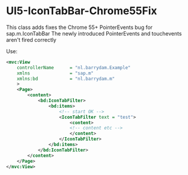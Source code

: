 # UI5-IconTabBar-Chrome55Fix

This class adds fixes the Chrome 55+ PointerEvents bug for sap.m.IconTabBar
The newly introduced PointerEvents and touchevents aren't fired correctly

Use:
```xml
<mvc:View 
	controllerName		= "nl.barrydam.Example"
	xmlns				= "sap.m"
	xmlns:bd			= "nl.barrydam.m"
	>
	<Page>
		<content>
			<bd:IconTabFilter>
				<bd:items>
					<!-- start OK -->
					<IconTabFilter text = "test">
						<content>
						<!-- content etc -->
						</content>
					</IconTabFilter>
				</bd:items>
			</bd:IconTabFilter>
		</content>
	</Page>
</mvc:View>

```
